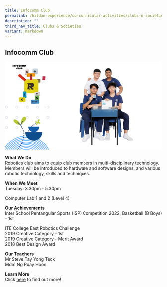 ```yaml
---
title: Infocomm Club
permalink: /hildan-experience/co-curricular-activities/clubs-n-societies/infocomm-club/
description: ""
third_nav_title: Clubs & Societies
variant: markdown
---
```

Infocomm Club
-------------

![](/images/CCA/Info%20Comm%202023.png)

**What We Do** <br>
Robotics club aims to equip club members in multi-disciplinary technology. Members will be introduced to hardware and software designs, and various robotic
technology, skills and techniques. <br>

**When We Meet** <br>
Tuesday: 3.30pm - 5.30pm<br>  


Computer Lab 1 and 2 (Level 4)<br>

**Our Achievements**<br>
Inter School Pentangular Sports (ISP) Competition 2022, Basketball (B Boys) - 1st <br>

ITE College East Robotics Challenge  <br>
2019 Creative Category - 1st <br>
2019 Creative Category - Merit Award<br>
2018 Best Design Award <br>

**Our Teachers** <br>
Mr Steve Tay Yong Teck<br>
Mdm Ng Puay Hoon <br>

**Learn More** <br>
Click&nbsp;[here](/files/CCA/Robotics.pdf)&nbsp;to find out more!